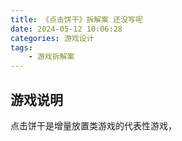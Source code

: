 ```yaml
---
title: 《点击饼干》拆解案 还没写呢
date: 2024-05-12 10:06:28
categories: 游戏设计
tags:
    - 游戏拆解案
---
```

## 游戏说明
点击饼干是增量放置类游戏的代表性游戏，